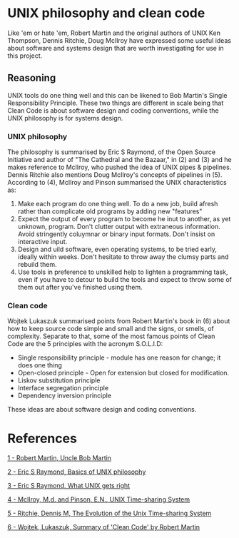 # UNIX philosophy and clean code

Like 'em or hate 'em, Robert Martin
and the original authors of UNIX
Ken Thompson, Dennis Ritchie, Doug McIlroy have expressed some useful
ideas about software and systems
design that are worth investigating
for use in this project.

## Reasoning

UNIX tools do one thing well and this
 can be likened to Bob Martin's
 Single Responsibility Principle.
These two things are different in scale
 being that Clean Code is about software
design and coding conventions, while
the UNIX philosophy is for systems
design.



### UNIX philosophy

The philosophy is summarised by
Eric S Raymond, of the Open Source Initiative and author of "The Cathedral and the Bazaar," in (2) and (3) and
he makes reference to McIlroy, who
pushed the idea of UNIX pipes & pipelines. Dennis Ritchie also mentions
Doug McIlroy's concepts of pipelines in (5).
According to (4), McIlroy and Pinson
summarised the UNIX characteristics as:

1. Make each program do one thing well. To do a new job, build afresh rather than
complicate old programs
by adding new "features"
2. Expect the output of every program
to become he inut to another, as yet
unknown, program. Don't clutter output
with extraneous information. Avoid
stringently coluymnar or binary input formats. Don't insist on interactive
input.
3. Design and uild software, even
operating systems, to be
tried early, ideally within weeks. Don't
hesitate to throw
away the clumsy parts and rebuild them.
4. Use tools in preference to unskilled
help to lighten a programming task,
even if you have to detour to build
the tools and expect to throw
some of them out after you've finished
using them.


### Clean code

Wojtek Lukaszuk summarised points
from Robert Martin's book in (6) about
how to keep source code simple and small
and the signs, or smells, of complexity.
Separate to that, some of the most famous
points of Clean Code are the 5 principles
with the acronym S.O.L.I.D:

- Single responsibility principle - module has one reason for change; it does one thing
- Open-closed principle - Open for extension but closed for modification.
- Liskov substitution principle
- Interface segregation principle
- Dependency inversion principle

These ideas are about software
design and coding conventions.

# References

[1 - Robert Martin, Uncle Bob Martin](http://cleancoder.com/products)

[2 - Eric S Raymond, Basics of UNIX philosophy](http://www.catb.org/~esr/writings/taoup/html/ch01s06.html)

[3 - Eric S Raymond, What UNIX gets right](http://www.catb.org/~esr/writings/taoup/html/ch01s05.html)

[4 - McIlroy, M.d. and Pinson, E.N., UNIX Time-sharing System](https://archive.org/details/bstj57-6-1899/page/n3/mode/1up)

[5 - Ritchie, Dennis M, The Evolution of the Unix Time-sharing System](http://webarchive.loc.gov/all/20100506231949/http://cm.bell-labs.com/cm/cs/who/dmr/hist.html)

[6 - Wojtek, Lukaszuk, Summary of 
'Clean Code' by Robert Martin](https://gist.github.com/wojteklu/73c6914cc446146b8b533c0988cf8d29)

